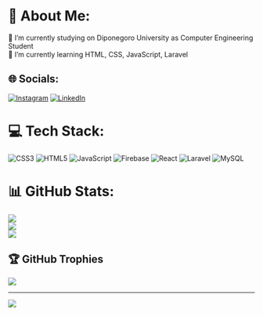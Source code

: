 # 💫 About Me:
🔭 I’m currently studying on Diponegoro University as Computer Engineering Student<br>🌱 I’m currently learning HTML, CSS, JavaScript, Laravel


## 🌐 Socials:
[![Instagram](https://img.shields.io/badge/Instagram-%23E4405F.svg?logo=Instagram&logoColor=white)](https://instagram.com/faizalaaa_) [![LinkedIn](https://img.shields.io/badge/LinkedIn-%230077B5.svg?logo=linkedin&logoColor=white)](https://linkedin.com/in/faizalaaa) 

# 💻 Tech Stack:
![CSS3](https://img.shields.io/badge/css3-%231572B6.svg?style=flat&logo=css3&logoColor=white) ![HTML5](https://img.shields.io/badge/html5-%23E34F26.svg?style=flat&logo=html5&logoColor=white) ![JavaScript](https://img.shields.io/badge/javascript-%23323330.svg?style=flat&logo=javascript&logoColor=%23F7DF1E) ![Firebase](https://img.shields.io/badge/firebase-%23039BE5.svg?style=flat&logo=firebase) ![React](https://img.shields.io/badge/react-%2320232a.svg?style=flat&logo=react&logoColor=%2361DAFB) ![Laravel](https://img.shields.io/badge/laravel-%23FF2D20.svg?style=flat&logo=laravel&logoColor=white) ![MySQL](https://img.shields.io/badge/mysql-%2300f.svg?style=flat&logo=mysql&logoColor=white)
# 📊 GitHub Stats:
![](https://github-readme-stats.vercel.app/api?username=faizalaaa&theme=dark&hide_border=false&include_all_commits=false&count_private=false)<br/>
![](https://github-readme-streak-stats.herokuapp.com/?user=faizalaaa&theme=dark&hide_border=false)<br/>
![](https://github-readme-stats.vercel.app/api/top-langs/?username=faizalaaa&theme=dark&hide_border=false&include_all_commits=false&count_private=false&layout=compact)

## 🏆 GitHub Trophies
![](https://github-profile-trophy.vercel.app/?username=faizalaaa&theme=onedark&no-frame=true&no-bg=true&margin-w=4)

---
[![](https://visitcount.itsvg.in/api?id=faizalaaa&icon=5&color=3)](https://visitcount.itsvg.in)

<!-- Proudly created with GPRM ( https://gprm.itsvg.in ) -->
